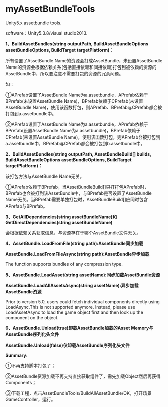 # myAssetBundleTools
Unity5.x assetbundle tools.

software：Unity5.3.8/visual studio2013.

**1、BuildAssetBundles(string outputPath, BuildAssetBundleOptions assetBundleOptions, BuildTarget targetPlatform)：**

所有设置了AssetBundle Name的资源会打成AssetBundle，未设置AssetBundle Name的资源会根据依赖关系(包括直接依赖和间接依赖)打包到被依赖的资源的AssetBundle中，所以要注意不需要打包的资源的冗余问题。

如：

①APrefab设置了AssetBundle Name为a.assetbundle，APrefab依赖于BPrefab(未设置AssetBundle Name)，BPrefab依赖于CPrefab(未设置AssetBundle Name)，使用该函数打包，则APrefab、BPrefab与CPrefab都会被打包到a.assetbundle中。

②APrefab设置了AssetBundle Name为a.assetbundle，APrefab依赖于BPrefab(设置AssetBundle Name为a.assetbundle)，BPrefab依赖于CPrefab(未设置AssetBundle Name)，使用该函数打包，则APrefab会被打包到a.assetbundle中，BPrefab与CPrefab都会被打包到b.assetbundle中。

**2、BuildAssetBundles(string outputPath, AssetBundleBuild[] builds, BuildAssetBundleOptions assetBundleOptions, BuildTarget targetPlatform)：**

该打包方法与AssetBundle Name无关。

①APrefab依赖于BPrefab，当AssetBundleBuild[]只打打包APrefab时，BPrefab也会被打到该AssetBundle中，与BPrefab是否设置了AssetBundle Name无关。当BPrefab需要单独打包时，AssetBundleBuild[]应同时包含APrefab与BPrefab。

**3、GetAllDependencies(string assetBundleName)和GetDirectDependencies(string assetBundleName)**

会根据依赖关系获取信息，与资源存在于哪个AssetBundle文件无关。

**4、AssetBundle.LoadFromFile(string path):AssetBundle同步加载**

**AssetBundle.LoadFromFileAsync(string path):AssetBundle异步加载**

The function supports bundles of any compression type.

**5、AssetBundle.LoadAsset(string assetName):同步加载AssetBundle资源**

**AssetBundle.LoadAllAssetsAsync(string assetName):异步加载AssetBundle资源**

Prior to version 5.0, users could fetch individual components directly using LoadAsync.This is not supported anymore. Instead, please use LoadAssetAsync to load the game object first and then look up the component on the object.

**6、AssetBundle.Unload(true)卸载AssetBundle加载的Asset Memory与AssetBundle序列化头文件**

**AssetBundle.Unload(false)仅卸载AssetBundle序列化头文件**

**Summary:**

①不再支持脚本打包了；

②AssetBundle资源加载不再支持直接获取组件了，需先加载Object然后再获得Components；

③下载工程，点击AssetBundleTools/BuildAllAssetBundle/OK，打开场景GameController，运行。